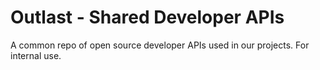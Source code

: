 Outlast - Shared Developer APIs
=================================

A common repo of open source developer APIs used in our projects. For internal use.
